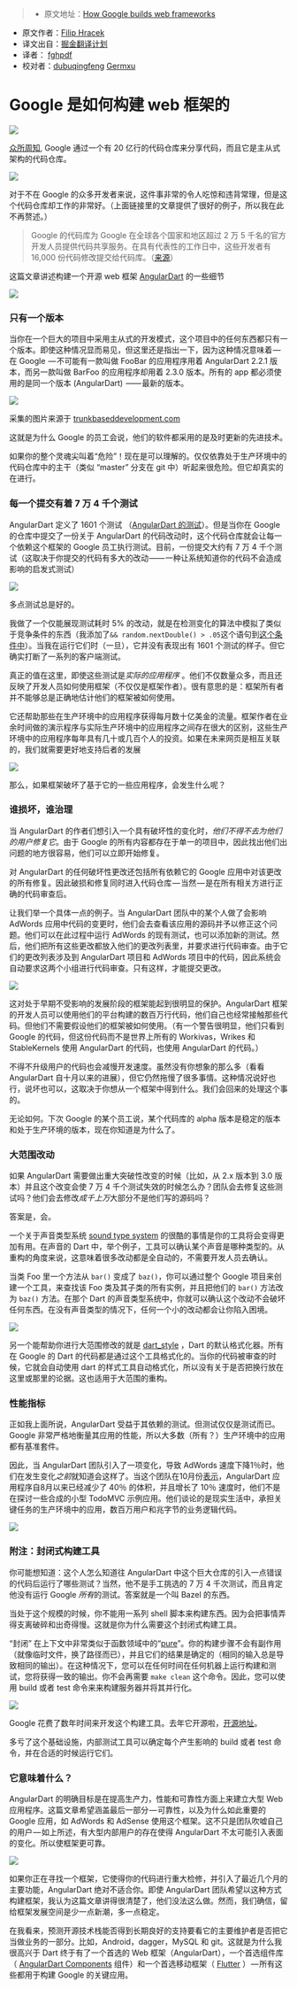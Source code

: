 > * 原文地址：[How Google builds web frameworks](https://medium.freecodecamp.com/how-google-builds-a-web-framework-5eeddd691dea#.dv1nhpg5w)
* 原文作者：[Filip Hracek](https://medium.freecodecamp.com/@filiph)
* 译文出自：[掘金翻译计划](https://github.com/xitu/gold-miner)
* 译者： [fghpdf](https://github.com/fghpdf) 
* 校对者：[dubuqingfeng](https://github.com/dubuqingfeng) [Germxu](https://github.com/Germxu)

# Google 是如何构建 web 框架的

![](https://cdn-images-1.medium.com/max/1000/1*QDS-kCgeF8ZJg_JSEwwIeA.jpeg)

[众所周知](http://cacm.acm.org/magazines/2016/7/204032-why-google-stores-billions-of-lines-of-code-in-a-single-repository/fulltext), Google 通过一个有 20 亿行的代码仓库来分享代码，而且它是主从式架构的代码仓库。

![](https://cdn-images-1.medium.com/max/800/1*3hPZNDocbp68XsbsJoZ-iQ.jpeg)

对于不在 Google 的众多开发者来说，这件事非常的令人吃惊和违背常理，但是这个代码仓库却工作的非常好。（上面链接里的文章提供了很好的例子，所以我在此不再赘述。）

> Google 的代码库为 Google 在全球各个国家和地区超过 2 万 5 千名的官方开发人员提供代码共享服务。在具有代表性的工作日中，这些开发者有 16,000 份代码修改提交给代码库。（[来源](http://cacm.acm.org/magazines/2016/7/204032-why-google-stores-billions-of-lines-of-code-in-a-single-repository/fulltext)）

这篇文章讲述构建一个开源 web 框架 [AngularDart](https://webdev.dartlang.org/angular) 的一些细节

![](https://cdn-images-1.medium.com/max/800/1*42xyxKFKI9a0j0BWuHGIHg.jpeg)

### 只有一个版本

当你在一个巨大的项目中采用主从式的开发模式，这个项目中的任何东西都只有一个版本。即使这种情况显而易见，但这里还是指出一下，因为这种情况意味着 — 在 Google  — 不可能有一款叫做 FooBar 的应用程序用着 AngularDart 2.2.1 版本，而另一款叫做 BarFoo 的应用程序却用着 2.3.0 版本。所有的 app 都必须使用的是同一个版本 (AngularDart)  —— 最新的版本。

![](https://cdn-images-1.medium.com/max/800/0*vdQqatZdTxZ9CUDs.)

采集的图片来源于 [trunkbaseddevelopment.com](https://trunkbaseddevelopment.com/)

这就是为什么 Google 的员工会说，他们的软件都采用的是及时更新的先进技术。

如果你的整个灵魂尖叫着“危险”！现在是可以理解的。仅仅依靠处于生产环境中的代码仓库中的主干（类似 “master” 分支在 git 中）听起来很危险。但它却真实的在进行。

### 每一个提交有着 7 万 4 千个测试

AngularDart 定义了 1601 个测试 （[AngularDart 的测试](https://github.com/dart-lang/angular2/tree/master/test)）。但是当你在 Google 的仓库中提交了一份关于 AngularDart 的代码改动时，这个代码仓库就会让每一个依赖这个框架的 Google 员工执行测试。目前，一份提交大约有 7 万 4 千个测试（这取决于你提交的代码有多大的改动 —— 一种让系统知道你的代码不会造成影响的启发式测试）

![](https://cdn-images-1.medium.com/max/800/1*5VjjBOiVq74495vLAKctOg.png)

多点测试总是好的。


我做了一个仅能展现测试耗时 5% 的改动，就是在检测变化的算法中模拟了类似于竞争条件的东西（我添加了`&& random.nextDouble() > .05`这个语句到[这个条件中](https://github.com/dart-lang/angular2/blob/v2.1.0/lib/src/core/change_detection/differs/default_iterable_differ.dart#L386)）。当我在运行它们时（一旦），它并没有表现出有 1601 个测试的样子。但它确实打断了一系列的客户端测试。

真正的值在这里，即使这些测试是*实际的应用程序* 。他们不仅数量众多，而且还反映了开发人员如何使用框架（不仅仅是框架作者）。很有意思的是：框架所有者并不能够总是正确地估计他们的框架被如何使用。

它还帮助那些在生产环境中的应用程序获得每月数十亿美金的流量。框架作者在业余时间做的演示程序与实际生产环境中的应用程序之间存在很大的区别，这些生产环境中的应用程序每年具有几十或几百个人的投资。如果在未来网页是相互关联的，我们就需要更好地支持后者的发展



![](https://cdn-images-1.medium.com/max/800/1*DrJBfzzSTkGdmrlu6OnYfA.png)

那么，如果框架破坏了基于它的一些应用程序，会发生什么呢？


### 谁损坏，谁治理

当 AngularDart 的作者们想引入一个具有破坏性的变化时，*他们不得不去为他们的用户修复它*。由于 Google 的所有内容都存在于单一的项目中，因此找出他们出问题的地方很容易，他们可以立即开始修复。

对 AngularDart 的任何破坏性更改还包括所有依赖它的 Google 应用中对该更改的所有修复。因此破损和修复同时进入代码仓库 — 当然 — 是在所有相关方进行正确的代码审查后。

让我们举一个具体一点的例子。当 AngularDart 团队中的某个人做了会影响 AdWords 应用中代码的变更时，他们会去查看该应用的源码并予以修正这个问题。他们可以在此过程中运行 AdWords 的现有测试，也可以添加新的测试。然后，他们把所有这些更改都放入他们的更改列表里，并要求进行代码审查。由于它们的更改列表涉及到 AngularDart 项目和 AdWords 项目中的代码，因此系统会自动要求这两个小组进行代码审查。只有这样，才能提交更改。

![](https://cdn-images-1.medium.com/max/800/1*kbwhvH4lz1B-jRHBCEvAcA.png)

这对处于早期不受影响的发展阶段的框架能起到很明显的保护。AngularDart 框架的开发人员可以使用他们的平台构建的数百万行代码，他们自己也经常接触那些代码。但他们不需要假设他们的框架被如何使用。（有一个警告很明显，他们只看到 Google 的代码，但这份代码而不是世界上所有的 Workivas，Wrikes 和 StableKernels 使用 AngularDart 的代码，也使用 AngularDart 的代码。）

不得不升级用户的代码也会减慢开发速度。虽然没有你想象的那么多（看看 AngularDart 自十月以来的进展），但它仍然拖慢了很多事情。这种情况说好也行，说坏也可以，这取决于你想从一个框架中得到什么。我们会回来的处理这个事的。

无论如何。下次 Google 的某个员工说，某个代码库的 alpha 版本是稳定的版本和处于生产环境的版本，现在你知道是为什么了。

### 大范围改动

如果 AngularDart 需要做出重大突破性改变的时候（比如，从 2.x 版本到 3.0 版本）并且这个改变会使 7 万 4 千个测试失效的时候怎么办？团队会去修复这些测试吗？他们会去修改*成千上万*大部分不是他们写的源码吗？

答案是，会。

一个关于声音类型系统 [sound type system](https://www.dartlang.org/guides/language/sound-dart) 的很酷的事情是你的工具将会变得更加有用。在声音的 Dart 中，举个例子，工具可以确认某个声音是哪种类型的。从重构的角度来说，这意味着很多改动都是全自动的，不需要开发人员去确认。

当类 Foo 里一个方法从 `bar()` 变成了 `baz()`，你可以通过整个 Google 项目来创建一个工具，来查找该 Foo 类及其子类的所有实例，并且把他们的 `bar()` 方法改为 `baz()` 方法。在那个 Dart 的声音类型系统中，你就可以确认这个改动不会破坏任何东西。在没有声音类型的情况下，任何一个小的改动都会让你陷入困境。

![](https://cdn-images-1.medium.com/max/800/1*yxqdl9CBoB48XG0avf4piQ.gif)

另一个能帮助你进行大范围修改的就是 [dart_style](https://github.com/dart-lang/dart_style) ，Dart 的默认格式化器。所有在 Google 的 Dart 的代码都是通过这个工具格式化的。当你的代码被审查的时候，它就会自动使用 dart 的样式工具自动格式化，所以没有关于是否把换行放在这里或那里的论据。这也适用于大范围的重构。

### 性能指标

正如我上面所说，AngularDart 受益于其依赖的测试。但测试仅仅是测试而已。Google 非常严格地衡量其应用的性能，所以大多数（所有？）生产环境中的应用都有基准套件。

因此，当 AngularDart 团队引入了一项变化，导致 AdWords 速度下降1％时，他们在发生变化*之前*就知道会这样了。当这个团队在10月份[表示](https://www.youtube.com/watch?list=PLOU2XLYxmsILKY-A1kq4eHMcku3GMAyp2&amp;v=8ixOkJOXdMo)，AngularDart 应用程序自8月以来已经减少了 40％ 的体积，并且增长了 10％ 速度时，他们不是在探讨一些合成的小型 TodoMVC 示例应用。他们谈论的是现实生活中，承担关键任务的生产环境中的应用，数百万用户和兆字节的业务逻辑代码。

![](https://cdn-images-1.medium.com/max/800/1*FFPofhArfE_q-ppyTkDniA.png)

### 附注：封闭式构建工具

你可能想知道：这个人怎么知道往 AngularDart 中这个巨大仓库的引入一点错误的代码后运行了哪些测试？当然，他不是手工挑选的 7 万 4 千次测试，而且肯定他没有运行 Google *所有*的测试。答案就是一个叫 Bazel 的东西。

当处于这个规模的时候，你不能用一系列 shell 脚本来构建东西。因为会把事情弄得支离破碎和出奇得慢。这就是你为什么需要这个封闭式构建工具。

“封闭” 在上下文中非常类似于函数领域中的“[pure](https://zh.wikipedia.org/wiki/%E7%BA%AF%E5%87%BD%E6%95%B0)”。你的构建步骤不会有副作用（就像临时文件，换了路径而已），并且它们的结果是确定的（相同的输入总是导致相同的输出）。在这种情况下，您可以在任何时间在任何机器上运行构建和测试，您将获得一致的输出。你不会再需要 `make clean` 这个命令。因此，您可以使用 build 或者 test 命令来来构建服务器并将其并行化。

![](https://cdn-images-1.medium.com/max/800/1*sq_8UFpeBsxSIpBXpmWiSg.png)

Google 花费了数年时间来开发这个构建工具。去年它开源啦，[开源地址](https://bazel.build/)。

多亏了这个基础设施，内部测试工具可以确定每个产生影响的 build 或者 test 命令，并在合适的时候运行它们。

### 它意味着什么？

AngularDart 的明确目标是在提高生产力，性能和可靠性方面上来建立大型 Web 应用程序。这篇文章希望涵盖最后一部分 — 可靠性，以及为什么如此重要的 Google 应用，如 AdWords 和 AdSense 使用这个框架。这不只是团队吹嘘自己的用户 — 如上所述，有大型内部用户的存在使得 AngularDart 不太可能引入表面的变化。所以使框架更可靠。

![](https://cdn-images-1.medium.com/max/800/1*BjhLEoihrMr6eRcTYL50ag.png)

如果你正在寻找一个框架，它使得你的代码进行重大检修，并引入了最近几个月的主要功能，AngularDart 绝对不适合你。即使 AngularDart 团队希望以这种方式构建框架，我认为这篇文章讲得很清楚了，他们没法这么做。然而，我们确信，留给框架发展空间是少一点新潮，多一点稳定。

在我看来，预测开源技术栈能否得到长期良好的支持要看它的主要维护者是否把它当做业务的一部分。比如，Android，dagger，MySQL 和 git。这就是为什么我很高兴于 Dart 终于有了一个首选的 Web 框架（AngularDart），一个首选组件库（ [AngularDart Components](https://pub.dartlang.org/packages/angular2_components) 组件）和一个首选移动框架（ [Flutter](https://flutter.io/) ） — 所有这些都用于构建 Google 的关键应用。